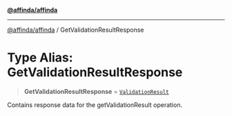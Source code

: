 [**@affinda/affinda**](../README.md)

***

[@affinda/affinda](../globals.md) / GetValidationResultResponse

# Type Alias: GetValidationResultResponse

> **GetValidationResultResponse** = [`ValidationResult`](../interfaces/ValidationResult.md)

Contains response data for the getValidationResult operation.
